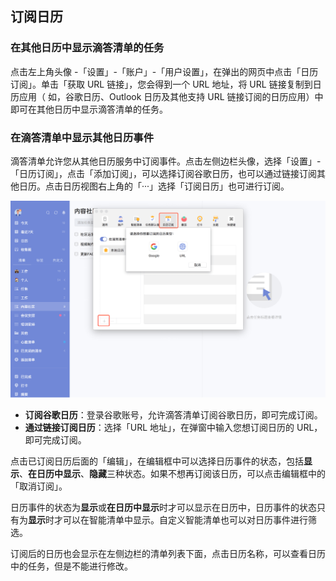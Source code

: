 ## 订阅日历

 ### 在其他日历中显示滴答清单的任务
 
 点击左上角头像 -「设置」-「账户」-「用户设置」，在弹出的网页中点击「日历订阅」。单击「获取 URL 链接」，您会得到一个 URL 地址，将 URL 链接复制到日历应用（ 如，谷歌日历、Outlook 日历及其他支持 URL 链接订阅的日历应用）中即可在其他日历中显示滴答清单的任务。


### 在滴答清单中显示其他日历事件

滴答清单允许您从其他日历服务中订阅事件。点击左侧边栏头像，选择「设置」-「日历订阅」，点击「添加订阅」，可以选择订阅谷歌日历，也可以通过链接订阅其他日历。点击日历视图右上角的「···」选择「订阅日历」也可进行订阅。

![images35](../../images/mac/51.png)

* **订阅谷歌日历**：登录谷歌账号，允许滴答清单订阅谷歌日历，即可完成订阅。
* **通过链接订阅日历**：选择「URL 地址」，在弹窗中输入您想订阅日历的 URL，即可完成订阅。

点击已订阅日历后面的「编辑」，在编辑框中可以选择日历事件的状态，包括**显示**、**在日历中显示**、**隐藏**三种状态。如果不想再订阅该日历，可以点击编辑框中的「取消订阅」。 

日历事件的状态为**显示**或**在日历中显示**时才可以显示在日历中，日历事件的状态只有为**显示**时才可以在智能清单中显示。自定义智能清单也可以对日历事件进行筛选。

订阅后的日历也会显示在左侧边栏的清单列表下面，点击日历名称，可以查看日历中的任务，但是不能进行修改。

